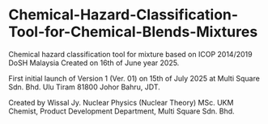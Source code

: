 # Chemical-Hazard-Classification-Tool-for-Chemical-Blends-Mixtures
Chemical hazard classification tool for mixture based on ICOP 2014/2019 DoSH Malaysia
Created on 16th of June year 2025.

First initial launch of Version 1 (Ver. 01) on 15th of July 2025 at Multi Square Sdn. Bhd. Ulu Tiram 81800 Johor Bahru, JDT.

Created by Wissal Jy.
Nuclear Physics (Nuclear Theory) MSc. UKM
Chemist, Product Development Department,
Multi Square Sdn. Bhd.
